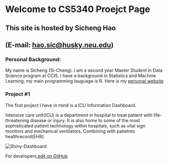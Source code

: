 # Welcome to CS5340 Proejct Page
## This site is hosted by Sicheng Hao 
## (E-mail: [hao.sic@husky.neu.edu](hao.sic@husky.neu.edu))

### Personal Background: 
My name is Sicheng (Si-Cheng). I am a second year Master Student in Data Science program at CCIS. I have a background in Statistics and Machine Learning, my main programming lauguage is R. Here is my [personal website](https://sichenghao1992.github.io/)

### Project #1

The first project I have in mind is a ICU Information Dashboard. 

Intensive care unit(ICU) is a department in hospital to treat patient with life-threatening disease or injury. It is also home to some of the most sophisticated patient technology within hospitals, such as vital sign monitors and mechanical ventilators. Combining with patietnts healthrecord(EHR)

![Shiny-Dashboard](https://drive.google.com/drive/u/0/folders/1uNQVe74xy2-1CKr2x5WhehA6M6JqUf7w)













For developers,[edit on GitHub](https://github.com/sichenghao1992/CS5340_Project/edit/master/README.md)





